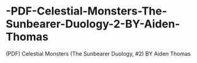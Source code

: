 # -PDF-Celestial-Monsters-The-Sunbearer-Duology-2-BY-Aiden-Thomas
(PDF) Celestial Monsters (The Sunbearer Duology, #2) BY Aiden Thomas
